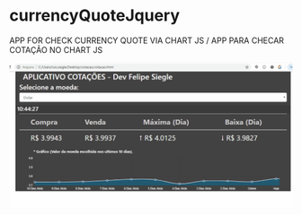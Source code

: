 # currencyQuoteJquery
APP FOR CHECK CURRENCY QUOTE  VIA CHART JS / APP PARA CHECAR COTAÇÃO NO CHART JS  

![](cotacao.gif)
